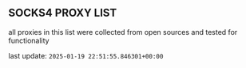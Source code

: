 ## SOCKS4 PROXY LIST

all proxies in this list were collected from open sources and tested for functionality

last update: `2025-01-19 22:51:55.846301+00:00`